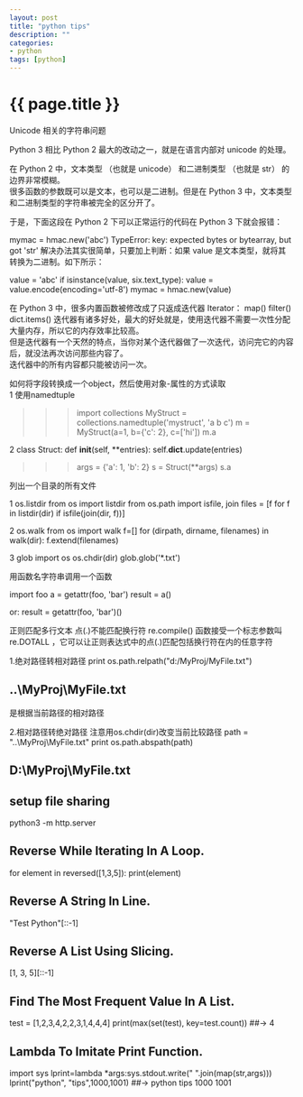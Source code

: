 ```yaml
---
layout: post
title: "python tips"
description: ""
categories: 
- python
tags: [python]
---
```

{{ page.title }}
================

Unicode 相关的字符串问题

Python 3 相比 Python 2 最大的改动之一，就是在语言内部对 unicode 的处理。

在 Python 2 中，文本类型 （也就是 unicode） 和二进制类型 （也就是 str） 的边界非常模糊。   
很多函数的参数既可以是文本，也可以是二进制。但是在 Python 3 中，文本类型和二进制类型的字符串被完全的区分开了。   

于是，下面这段在 Python 2 下可以正常运行的代码在 Python 3 下就会报错：

mymac = hmac.new('abc')
TypeError: key: expected bytes or bytearray, but got 'str'
解决办法其实很简单，只要加上判断：如果 value 是文本类型，就将其转换为二进制。如下所示：

value = 'abc'
if isinstance(value, six.text_type):
    value = value.encode(encoding='utf-8')
mymac = hmac.new(value)

在 Python 3 中，很多内置函数被修改成了只返成迭代器 Iterator：
map()
filter()
dict.items()
迭代器有诸多好处，最大的好处就是，使用迭代器不需要一次性分配大量内存，所以它的内存效率比较高。   
但是迭代器有一个天然的特点，当你对某个迭代器做了一次迭代，访问完它的内容后，就没法再次访问那些内容了。   
迭代器中的所有内容都只能被访问一次。

如何将字段转换成一个object，然后使用对象-属性的方式读取   
1 使用namedtuple
>>> import collections
>>> MyStruct = collections.namedtuple('mystruct', 'a b c')
>>> m = MyStruct(a=1, b={'c': 2}, c=['hi'])
>>> m.a

2 
class Struct:
      def __init__(self, **entries):
      	  self.__dict__.update(entries)
	  
>>> args = {'a': 1, 'b': 2}
>>> s = Struct(**args)
>>> s.a

列出一个目录的所有文件

1 os.listdir
from os import listdir
from os.path import isfile, join
files = [f for f in listdir(dir) if isfile(join(dir, f))]

2 os.walk
from os import walk
f=[]
for (dirpath, dirname, filenames) in walk(dir):
	f.extend(filenames)

3 glob
import os
os.chdir(dir)
glob.glob('*.txt')

用函数名字符串调用一个函数

import foo
a = getattr(foo, 'bar')
result = a()

or:
result = getattr(foo, 'bar')()

正则匹配多行文本
点(.)不能匹配换行符
re.compile() 函数接受一个标志参数叫 re.DOTALL ，它可以让正则表达式中的点(.)匹配包括换行符在内的任意字符

1.绝对路径转相对路径
print os.path.relpath("d:/MyProj/MyFile.txt")
## ..\MyProj\MyFile.txt
是根据当前路径的相对路径
 

2.相对路径转绝对路径
 注意用os.chdir(dir)改变当前比较路径
path = "..\MyProj\MyFile.txt"
print os.path.abspath(path)
## D:\MyProj\MyFile.txt

## setup file sharing
python3 -m http.server

## Reverse While Iterating In A Loop.
for element in reversed([1,3,5]): print(element)

## Reverse A String In Line.
"Test Python"[::-1]

## Reverse A List Using Slicing.
[1, 3, 5][::-1]

## Find The Most Frequent Value In A List.
test = [1,2,3,4,2,2,3,1,4,4,4]
print(max(set(test), key=test.count))
##-> 4

## Lambda To Imitate Print Function.
import sys
lprint=lambda *args:sys.stdout.write(" ".join(map(str,args)))
lprint("python", "tips",1000,1001)
##-> python tips 1000 1001

